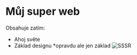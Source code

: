 # Můj super web
Obsahuje zatím:
* Ahoj světe
* Základ designu
    *opravdu ale jen základ
![SSSR](./red.jpg)
